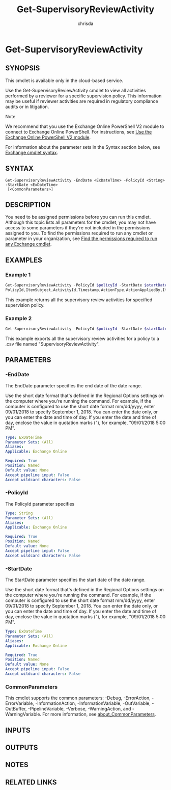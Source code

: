 ﻿---
external help file: Microsoft.Exchange.TransportMailflow-Help.xml
online version: https://docs.microsoft.com/powershell/module/exchange/reporting/get-supervisoryreviewactivity
applicable: Exchange Online, Office 365 Security & Compliance Center
title: Get-SupervisoryReviewActivity
schema: 2.0.0
author: chrisda
ms.author: chrisda
ms.reviewer:
monikerRange: "exchonline-ps"
---

# Get-SupervisoryReviewActivity

## SYNOPSIS
This cmdlet is available only in the cloud-based service.

Use the Get-SupervisoryReviewActivity cmdlet to view all activities performed by a reviewer for a specific supervision policy. This information may be useful if reviewer activities are required in regulatory compliance audits or in litigation.

> [!NOTE]
> We recommend that you use the Exchange Online PowerShell V2 module to connect to Exchange Online PowerShell. For instructions, see [Use the Exchange Online PowerShell V2 module](https://docs.microsoft.com/powershell/exchange/exchange-online/exchange-online-powershell-v2/exchange-online-powershell-v2).

For information about the parameter sets in the Syntax section below, see [Exchange cmdlet syntax](https://docs.microsoft.com/powershell/exchange/exchange-server/exchange-cmdlet-syntax).

## SYNTAX

```
Get-SupervisoryReviewActivity -EndDate <ExDateTime> -PolicyId <String> -StartDate <ExDateTime>
 [<CommonParameters>]
```

## DESCRIPTION
You need to be assigned permissions before you can run this cmdlet. Although this topic lists all parameters for the cmdlet, you may not have access to some parameters if they're not included in the permissions assigned to you. To find the permissions required to run any cmdlet or parameter in your organization, see [Find the permissions required to run any Exchange cmdlet](https://docs.microsoft.com/powershell/exchange/exchange-server/find-exchange-cmdlet-permissions).

## EXAMPLES

### Example 1
```powershell
Get-SupervisoryReviewActivity -PolicyId $policyId -StartDate $startDate -EndDate $endDate | Sort-Object Timestamp -Descending | fl
PolicyId,ItemSubject,ActivityId,Timestamp,ActionType,ActionAppliedBy,ItemStatusAfterAction
```

This example returns all the supervisory review activities for specified supervision policy.

### Example 2
```powershell
Get-SupervisoryReviewActivity -PolicyId $policyId -StartDate $startDate -EndDate $endDate | Sort-Object Timestamp -Descending | select-object PolicyId,ItemSubject,ActivityId,Timestamp,ActionType,ActionAppliedBy,ItemStatusAfterAction | Export-csv 'C:\Temp\SupervisoryReviewActivity.csv'
```

This example exports all the supervisory review activities for a policy to a .csv file named "SupervisoryReviewActivity".

## PARAMETERS

### -EndDate
The EndDate parameter specifies the end date of the date range.

Use the short date format that's defined in the Regional Options settings on the computer where you're running the command. For example, if the computer is configured to use the short date format mm/dd/yyyy, enter 09/01/2018 to specify September 1, 2018. You can enter the date only, or you can enter the date and time of day. If you enter the date and time of day, enclose the value in quotation marks ("), for example, "09/01/2018 5:00 PM".

```yaml
Type: ExDateTime
Parameter Sets: (All)
Aliases:
Applicable: Exchange Online

Required: True
Position: Named
Default value: None
Accept pipeline input: False
Accept wildcard characters: False
```

### -PolicyId
The PolicyId parameter specifies

```yaml
Type: String
Parameter Sets: (All)
Aliases:
Applicable: Exchange Online

Required: True
Position: Named
Default value: None
Accept pipeline input: False
Accept wildcard characters: False
```

### -StartDate
The StartDate parameter specifies the start date of the date range.

Use the short date format that's defined in the Regional Options settings on the computer where you're running the command. For example, if the computer is configured to use the short date format mm/dd/yyyy, enter 09/01/2018 to specify September 1, 2018. You can enter the date only, or you can enter the date and time of day. If you enter the date and time of day, enclose the value in quotation marks ("), for example, "09/01/2018 5:00 PM".

```yaml
Type: ExDateTime
Parameter Sets: (All)
Aliases:
Applicable: Exchange Online

Required: True
Position: Named
Default value: None
Accept pipeline input: False
Accept wildcard characters: False
```

### CommonParameters
This cmdlet supports the common parameters: -Debug, -ErrorAction, -ErrorVariable, -InformationAction, -InformationVariable, -OutVariable, -OutBuffer, -PipelineVariable, -Verbose, -WarningAction, and -WarningVariable. For more information, see [about_CommonParameters](https://go.microsoft.com/fwlink/p/?LinkID=113216).

## INPUTS

###  

## OUTPUTS

###  

## NOTES

## RELATED LINKS
